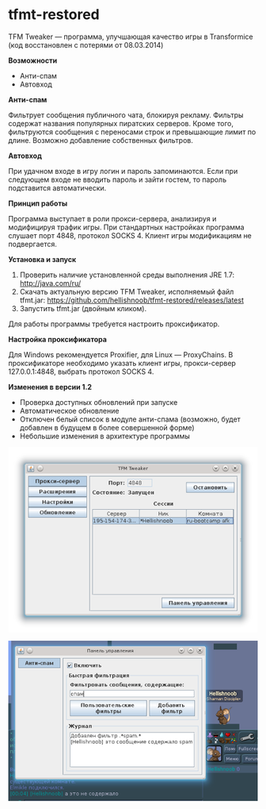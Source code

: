 # tfmt-restored
TFM Tweaker — программа, улучшающая качество игры в Transformice (код восстановлен с потерями от 08.03.2014)

**Возможности**

* Анти-спам
* Автовход

**Анти-спам**

Фильтрует сообщения публичного чата, блокируя рекламу. Фильтры содержат названия популярных пиратских серверов. Кроме того, фильтруются сообщения с переносами строк и превышающие лимит по длине.
Возможно добавление собственных фильтров.

**Автовход**

При удачном входе в игру логин и пароль запоминаются. Если при следующем входе не вводить пароль и зайти гостем, то пароль подставится автоматически.

**Принцип работы**

Программа выступает в роли прокси-сервера, анализируя и модифицируя трафик игры. При стандартных настройках программа слушает порт 4848, протокол SOCKS 4.
Клиент игры модификациям не подвергается.

**Установка и запуск**

1. Проверить наличие установленной среды выполнения JRE 1.7: http://java.com/ru/
2. Скачать актуальную версию TFM Tweaker, исполняемый файл tfmt.jar: https://github.com/hellishnoob/tfmt-restored/releases/latest
3. Запустить tfmt.jar (двойным кликом).

Для работы программы требуется настроить проксификатор.

**Настройка проксификатора**

Для Windows рекомендуется Proxifier, для Linux — ProxyChains.
В проксификаторе необходимо указать клиент игры, прокси-сервер 127.0.0.1:4848, выбрать протокол SOCKS 4.

**Изменения в версии 1.2**

* Проверка доступных обновлений при запуске
* Автоматическое обновление
* Отключен белый список в модуле анти-спама (возможно, будет добавлен в будущем в более совершенной форме)
* Небольшие изменения в архитектуре программы

![Скриншот 1](/tfmt1.png)

![Скриншот 2](/tfmt2.png)

